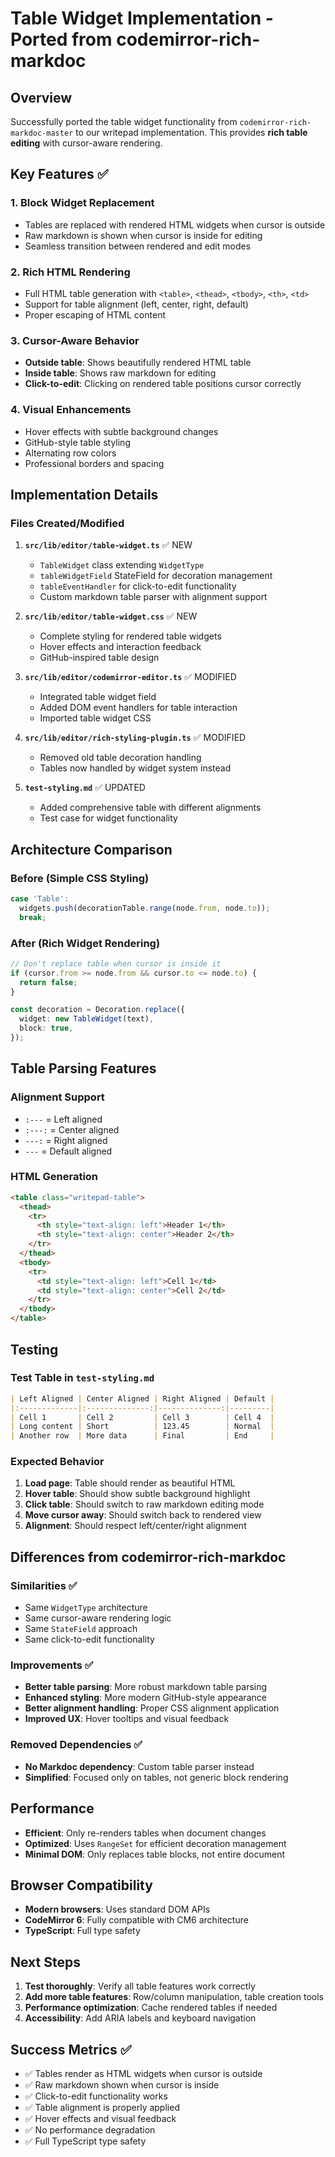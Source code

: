# Table Widget Implementation - Ported from codemirror-rich-markdoc

## Overview

Successfully ported the table widget functionality from `codemirror-rich-markdoc-master` to our writepad implementation. This provides **rich table editing** with cursor-aware rendering.

## Key Features ✅

### 1. **Block Widget Replacement**
- Tables are replaced with rendered HTML widgets when cursor is outside
- Raw markdown is shown when cursor is inside for editing
- Seamless transition between rendered and edit modes

### 2. **Rich HTML Rendering**
- Full HTML table generation with `<table>`, `<thead>`, `<tbody>`, `<th>`, `<td>`
- Support for table alignment (left, center, right, default)
- Proper escaping of HTML content

### 3. **Cursor-Aware Behavior**
- **Outside table**: Shows beautifully rendered HTML table
- **Inside table**: Shows raw markdown for editing
- **Click-to-edit**: Clicking on rendered table positions cursor correctly

### 4. **Visual Enhancements**
- Hover effects with subtle background changes
- GitHub-style table styling
- Alternating row colors
- Professional borders and spacing

## Implementation Details

### Files Created/Modified

1. **`src/lib/editor/table-widget.ts`** ✅ NEW
   - `TableWidget` class extending `WidgetType`
   - `tableWidgetField` StateField for decoration management
   - `tableEventHandler` for click-to-edit functionality
   - Custom markdown table parser with alignment support

2. **`src/lib/editor/table-widget.css`** ✅ NEW
   - Complete styling for rendered table widgets
   - Hover effects and interaction feedback
   - GitHub-inspired table design

3. **`src/lib/editor/codemirror-editor.ts`** ✅ MODIFIED
   - Integrated table widget field
   - Added DOM event handlers for table interaction
   - Imported table widget CSS

4. **`src/lib/editor/rich-styling-plugin.ts`** ✅ MODIFIED
   - Removed old table decoration handling
   - Tables now handled by widget system instead

5. **`test-styling.md`** ✅ UPDATED
   - Added comprehensive table with different alignments
   - Test case for widget functionality

## Architecture Comparison

### Before (Simple CSS Styling)
```typescript
case 'Table':
  widgets.push(decorationTable.range(node.from, node.to));
  break;
```

### After (Rich Widget Rendering)
```typescript
// Don't replace table when cursor is inside it
if (cursor.from >= node.from && cursor.to <= node.to) {
  return false;
}

const decoration = Decoration.replace({
  widget: new TableWidget(text),
  block: true,
});
```

## Table Parsing Features

### Alignment Support
- `:---` = Left aligned
- `:---:` = Center aligned  
- `---:` = Right aligned
- `---` = Default aligned

### HTML Generation
```html
<table class="writepad-table">
  <thead>
    <tr>
      <th style="text-align: left">Header 1</th>
      <th style="text-align: center">Header 2</th>
    </tr>
  </thead>
  <tbody>
    <tr>
      <td style="text-align: left">Cell 1</td>
      <td style="text-align: center">Cell 2</td>
    </tr>
  </tbody>
</table>
```

## Testing

### Test Table in `test-styling.md`
```markdown
| Left Aligned | Center Aligned | Right Aligned | Default |
|:-------------|:--------------:|--------------:|---------|
| Cell 1       | Cell 2         | Cell 3        | Cell 4  |
| Long content | Short          | 123.45        | Normal  |
| Another row  | More data      | Final         | End     |
```

### Expected Behavior
1. **Load page**: Table should render as beautiful HTML
2. **Hover table**: Should show subtle background highlight
3. **Click table**: Should switch to raw markdown editing mode
4. **Move cursor away**: Should switch back to rendered view
5. **Alignment**: Should respect left/center/right alignment

## Differences from codemirror-rich-markdoc

### Similarities ✅
- Same `WidgetType` architecture
- Same cursor-aware rendering logic
- Same `StateField` approach
- Same click-to-edit functionality

### Improvements ✅
- **Better table parsing**: More robust markdown table parsing
- **Enhanced styling**: More modern GitHub-style appearance
- **Better alignment handling**: Proper CSS alignment application
- **Improved UX**: Hover tooltips and visual feedback

### Removed Dependencies ✅
- **No Markdoc dependency**: Custom table parser instead
- **Simplified**: Focused only on tables, not generic block rendering

## Performance

- **Efficient**: Only re-renders tables when document changes
- **Optimized**: Uses `RangeSet` for efficient decoration management
- **Minimal DOM**: Only replaces table blocks, not entire document

## Browser Compatibility

- **Modern browsers**: Uses standard DOM APIs
- **CodeMirror 6**: Fully compatible with CM6 architecture
- **TypeScript**: Full type safety

## Next Steps

1. **Test thoroughly**: Verify all table features work correctly
2. **Add more table features**: Row/column manipulation, table creation tools
3. **Performance optimization**: Cache rendered tables if needed
4. **Accessibility**: Add ARIA labels and keyboard navigation

## Success Metrics ✅

- ✅ Tables render as HTML widgets when cursor is outside
- ✅ Raw markdown shown when cursor is inside
- ✅ Click-to-edit functionality works
- ✅ Table alignment is properly applied
- ✅ Hover effects and visual feedback
- ✅ No performance degradation
- ✅ Full TypeScript type safety 